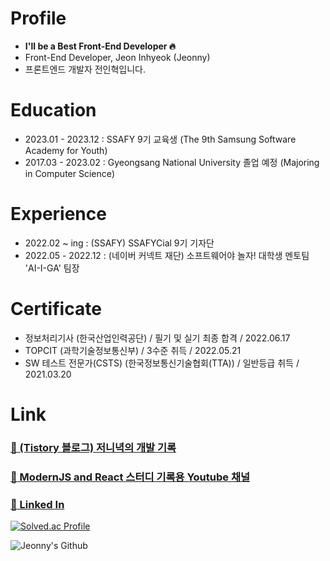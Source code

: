 
# Profile
- **I'll be a Best Front-End Developer 🔥**
- Front-End Developer, Jeon Inhyeok (Jeonny)
- 프론트엔드 개발자 전인혁입니다.

# Education
- 2023.01 - 2023.12 : SSAFY 9기 교육생 (The 9th Samsung Software Academy for Youth)
- 2017.03 - 2023.02 : Gyeongsang National University 졸업 예정 (Majoring in Computer Science)

# Experience
- 2022.02 ~ ing : (SSAFY) SSAFYCial 9기 기자단
- 2022.05 - 2022.12 : (네이버 커넥트 재단) 소프트웨어야 놀자! 대학생 멘토팀 'AI-I-GA' 팀장

# Certificate
- 정보처리기사 (한국산업인력공단) / 필기 및 실기 최종 합격 / 2022.06.17
- TOPCIT (과학기술정보통신부) / 3수준 취득 / 2022.05.21
- SW 테스트 전문가(CSTS) (한국정보통신기술협회(TTA)) / 일반등급 취득 / 2021.03.20

# Link
### <a href="https://jeon-ny.tistory.com/" target="_blank">🔗 (Tistory 블로그) 저니녁의 개발 기록</a>
### <a href="https://www.youtube.com/channel/UCdUqEj-gmY_sbgHw9iqdSlg" target="_blank">🔗 ModernJS and React 스터디 기록용 Youtube 채널</a>
### <a href="https://www.linkedin.com/in/%EC%9D%B8%ED%98%81-%EC%A0%84-2494a8241/" target="_blank">🔗 Linked In</a>


[![Solved.ac Profile](http://mazassumnida.wtf/api/v2/generate_badge?boj=wjs_5025)](https://solved.ac/wjs_5025/)

![Jeonny's Github](https://github-readme-stats.vercel.app/api?username=wjs5025&show_icons=true&theme=merko)


